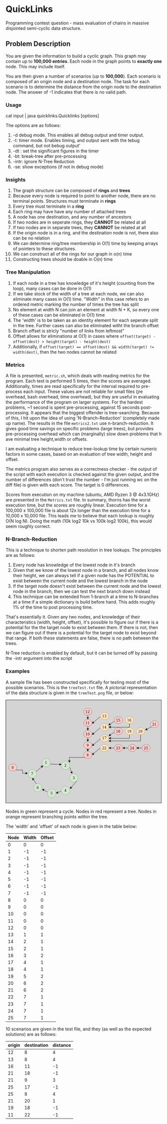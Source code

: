 # QuickLinks
Programming contest question - mass evaluation of chains in massive disjointed semi-cyclic data structure.

## Problem Description
You are given the information to build a cyclic graph. This graph may contain up to **100,000 entries**. 
Each node in the graph points to **exactly one** node. This may include itself.

You are then given a number of scenarios (up to **100,000**). 
Each scenario is composed of an origin node and a destination node. 
The task for each scenario is to determine the distance from the origin node to the destination node. 
The answer of -1 indicates that there is no valid path.

### Usage
cat input | java quicklinks.Quicklinks [options]

The options are as follows:

1. -d debug mode. This enables all debug output and timer output.
2. -t: timer mode. Enables timing, and output sent with the tebug command, but not bebug output'
3. -dt <int>: set the significant figures in the timer
4. -bt: break-tree after pre-processing
5. -intr: ignore N-Tree Reduction
6. -se: show exceptions (if not in debug mode)

### Insights
1. The graph structure can be composed of **rings** and **trees**
2. Because every node is required to point to another node, there are no terminal points. 
Structures must terminate in **rings**
3. Every tree must terminate in a **ring**
4. Each ring may have have any number of attached trees
5. A node has one destination, and any number of ancestors
6. If two nodes are in seperate rings, they **CANNOT** be related at all
7. If two nodes are in separate trees, they **CANNOT** be related at all
7. If the origin node is in a ring, and the destination node is not, there also can be no relation
8. We can determine ring/tree membership in O(1) time by keeping arrays of pointers to these structures.
9. We can construct all of the rings for our graph in o(n) time
10. Constructing trees should be doable in O(n) time

### Tree Manipulation
1. If each node in a tree has knowledge of it's height (counting from the loop), many cases can be done in O(1)
2. If we take stock of the width of a tree at each node, we can also eliminate many cases in O(1) time. "Width" in this case refers to an ordered metric marking the number of times the tree has split
3. No element at width N can join an element at width N + K, so every one of these cases can be eliminated in O(1) time
4. The 'width' is to be taken as an identity element for each seperate split in the tree. Further cases can also be eliminated witht the branch offset
5. Branch offset is stricly "number of links from leftmost"
6. Offset allows for eliminations at O(1) in cases where `offset(target) - offset(dest) > height(target) - height(dest)`
7. Additionally, if `offset(target) == offset(dest) && width(target) != width(dest)`, then the two nodes cannot be related

### Metrics
A file is presented, `metric.sh`, which deals with reading metrics for the program. Each test is performed 5 times, then the scores are averaged.
Additionally, times are read specifically for the interval required to pre-process each input. These values are not reliable for small files (jre overhead, bash overhead, time overhead), but they are useful in evaluating the performance of the program on larger systems. For the hardest problems, ~1 second is spent pre-processing, against 15 seconds post-processing. It appears that the biggest offender is tree-searching. Because of this, I hit upon the idea of using 'N-Branch-Reduction' (completely made up name). The results in the file `metrics2.txt` use n-branch-reduction. It gives good time savings on specific problems (large trees), but provides pre-processing overhead which can (marginally) slow down problems that h ave minimal tree height,width or offsets.

I am evaluating a technique to reduce tree-lookup time by certain numeric factors in some cases, based on an evaluation of tree width, height and offset.

The metrics program also serves as a correctness checker - the output of the script with each execution is checked against the given output, and the number of differences (don't trust the number - I'm just running wc on the diff file) is given with each score. The target is 0 differences.

Scores from execution on my machine (ubuntu, AMD Ryzen 3 @ 4x3.1GHz) are presented in the `Metrics.txt` file. In summary, thorns has the worst execution time, but the scores are roughly linear. Execution time for a 100,000 x 100,000 file is about 12x longer than the execution time for a 10,000 x 10,000 file. This leads me to believe that each lookup is roughly O(N log N). Doing the math (10k log2 10k vs 100k log2 100k), this would seem roughly correct. 

### N-Branch-Reduction
This is a technique to shorten path resolution in tree lookups. The principles are as follows:

1. Every node has knowledge of the lowest node in it's branch
2. Given that we know of the lowest node in a branch, and all nodes know their height, we can always tell if a given node has the POTENTIAL to exist between the current node and the lowest branch in the node
3. If the target node doesn't exist between the current node and the lowest node in the branch, then we can test the next branch down instead
4. This technique can be extended from 1-branch at a time to N-branches at a time if a simple dictionary is build before hand. This adds roughly 1% of the time to post processing time.

That's essentially it. Given any two nodes, and knowledge of their characteristics (width, height, offset), it's possible to figure our if there is a potential for the the target node to exist between them. If there is not, then we can figure out if there is a potential for the target node to exist beyond that range. If both these statements are false, there is no path between the trees.

N-Tree reduction is enabled by default, but it can be turned off by passing the -intr argument into the script

### Examples
A sample file has been constructed specifically for testing most of the possible scenarios. This is the `treeTest.txt` file. A pictorial representation of the data structure is given in the `treeTest.png` file, or below:

![Tree Test](https://raw.githubusercontent.com/NBKelly/QuickLinks/master/treeTest.png)

Nodes in green represent a cycle. Nodes in red represent a tree. Nodes in orange represent branching points within the tree.

The 'width' and 'offset' of each node is given in the table below:

Node | Width | Offset
-----|-------|-------
0|0|0
1|-1|-1
2|-1|-1
3|-1|-1
4|-1|-1
5|-1|-1
6|-1|-1
7|-1|-1
8|0|0
9|0|0
10|0|0
11|0|0
12|0|0
13|1|1
14|2|1
15|2|1
16|3|2
17|4|1
18|4|1
19|5|2
20|6|2
21|6|2
22|7|1
23|7|1
24|7|1
25|7|1

10 scenarios are given in the test file, and they (as well as the expected solutions) are as follows:

origin | destination | distance
-------|-------------|---------
12|8|4
13|8|4
16|11|-1
21|18|-1
21|9|3
25|17|-1
25|8|4
21|20|1
19|18|-1
11|22|-1
